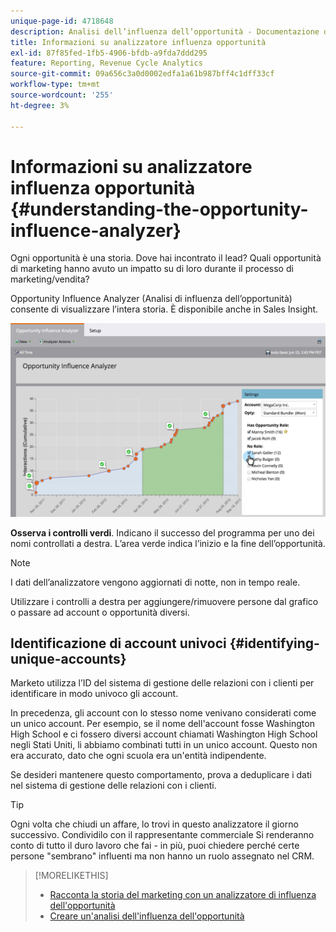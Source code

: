 ```yaml
---
unique-page-id: 4718648
description: Analisi dell’influenza dell’opportunità - Documentazione di Marketo - Documentazione del prodotto
title: Informazioni su analizzatore influenza opportunità
exl-id: 87f85fed-1fb5-4906-bfdb-a9fda7ddd295
feature: Reporting, Revenue Cycle Analytics
source-git-commit: 09a656c3a0d0002edfa1a61b987bff4c1dff33cf
workflow-type: tm+mt
source-wordcount: '255'
ht-degree: 3%

---
```


# Informazioni su analizzatore influenza opportunità {#understanding-the-opportunity-influence-analyzer}

Ogni opportunità è una storia. Dove hai incontrato il lead? Quali opportunità di marketing hanno avuto un impatto su di loro durante il processo di marketing/vendita?

Opportunity Influence Analyzer (Analisi di influenza dell’opportunità) consente di visualizzare l’intera storia. È disponibile anche in Sales Insight.

![](assets/image2015-6-23-14-3a43-3a35-1.png)

**Osserva i controlli verdi**. Indicano il successo del programma per uno dei nomi controllati a destra. L’area verde indica l’inizio e la fine dell’opportunità.

>[!NOTE]
>
>I dati dell’analizzatore vengono aggiornati di notte, non in tempo reale.

Utilizzare i controlli a destra per aggiungere/rimuovere persone dal grafico o passare ad account o opportunità diversi.

## Identificazione di account univoci {#identifying-unique-accounts}

Marketo utilizza l’ID del sistema di gestione delle relazioni con i clienti per identificare in modo univoco gli account.

In precedenza, gli account con lo stesso nome venivano considerati come un unico account. Per esempio, se il nome dell&#39;account fosse Washington High School e ci fossero diversi account chiamati Washington High School negli Stati Uniti, li abbiamo combinati tutti in un unico account. Questo non era accurato, dato che ogni scuola era un&#39;entità indipendente.

Se desideri mantenere questo comportamento, prova a deduplicare i dati nel sistema di gestione delle relazioni con i clienti.

>[!TIP]
>
>Ogni volta che chiudi un affare, lo trovi in questo analizzatore il giorno successivo. Condividilo con il rappresentante commerciale Si renderanno conto di tutto il duro lavoro che fai - in più, puoi chiedere perché certe persone &quot;sembrano&quot; influenti ma non hanno un ruolo assegnato nel CRM.

>[!MORELIKETHIS]
>
>* [Racconta la storia del marketing con un analizzatore di influenza dell&#39;opportunità](/help/marketo/product-docs/reporting/revenue-cycle-analytics/opportunity-influence-analyzer/tell-the-marketing-story-with-an-opportunity-influence-analyzer.md)
>* [Creare un&#39;analisi dell&#39;influenza dell&#39;opportunità](/help/marketo/product-docs/reporting/revenue-cycle-analytics/opportunity-influence-analyzer/create-an-opportunity-influence-analyzer.md)
